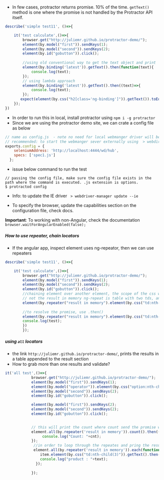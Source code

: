 
- In few cases, protractor returns promise. 10% of the time.
`getText()` method is one where the promise is not handled by the Protractor API itself.

```js
describe('simple test11', ()=>{

    it('test calculate',()=>{
        browser.get("http://juliemr.github.io/protractor-demo/");
        element(by.model("first")).sendKeys(1);
        element(by.model("second")).sendKeys(2);
        element(by.id("gobutton")).click();
        
        //using old conventional way to get the text object and print
        element(by.binding('latest')).getText().then(function(text){
            console.log(text);
        });        
        // using lambda approach
        element(by.binding('latest')).getText().then((text)=>{
            console.log(text);
        });        
       expect(element(by.css("h2[class='ng-binding']")).getText()).toEqual('3');
    });
})
```

- In order to run this in local, install protractor using `npm i -g protractor`
- Since we are using the protractor demo site, we can crate a config file as below

```js
// name as config.js  - note no need for local webmanger driver will be started by default.
// recommended: to start the webmanger sever externally using  > webdirver-manager start 
exports.config = {
    seleniumAddress: 'http://localhost:4444/wd/hub',
    specs: ['spec1.js']
  };
```
- issue below command to run the test
```
// passing the config file, make sure the config file exists in the path where the command is executed. .js extension is options.
$ protractod config 
```
- Info: to update the IE driver ` > webdriver-manager update --ie`

- To specify the browser, update the capabilities section on the configuration file, check docs.

**Important**: To working with non-Angular, check the documentation `browser.waitForAngularEnabled(false);`

##### How to use repeater, chain locators
 - If the angular app, inspect element uses ng-repeator, then we can use repeaters

```js
describe('simple test11', ()=>{

    it('test calculate',()=>{
        browser.get("http://juliemr.github.io/protractor-demo/");
        element(by.model("first")).sendKeys(1);
        element(by.model("second")).sendKeys(2);
        element(by.id("gobutton")).click();
        //chaining element over another element, the scope of the css will be within that element 
        // not the result in memory ng-repeat is table with two tds, and we need to get the text and value of the second child.
        element(by.repeater("result in memory").element(by.css("td:nth-child(2)").getText(); // the result : 3+5 promise is returned
        
        //to resolve the promise, use .then()
        element(by.repeater("result in memory").element(by.css("td:nth-child(3)").getText().then((test)=>{
        console.log(test);
        })
        });
```
##### using `all` locators
 - the link  `http://juliemr.github.io/protractor-demo/`, prints the results in a table appended to the result section
 - How to grab more than one results and validate?

```js
it('all test',()=>{
            browser.get("http://juliemr.github.io/protractor-demo/");
            element(by.model("first")).sendKeys(1);
            element(by.model("operator")).element(by.css("option:nth-child(4)")).click();
            element(by.model("second")).sendKeys(2);
            element(by.id("gobutton")).click();

            element(by.model("first")).sendKeys(2);
            element(by.model("second")).sendKeys(2);
            element(by.id("gobutton")).click();
            

            // this will print the count where count send the promise which needs to be handled.
            element.all(by.repeater('result in memory')).count().then((cnt)=>{
                 console.log("Count: "+cnt);
            });
             //in order to loop through the repeates and pring the results of the 3rd td 
             element.all(by.repeater('result in memory')).each(function(item){
                item.element(by.css("td:nth-child(3)")).getText().then((text)=>{
                console.log("product : "+text);
              });
            
            });
  
```
